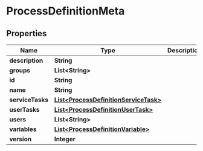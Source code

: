 
# ProcessDefinitionMeta

## Properties
Name | Type | Description | Notes
------------ | ------------- | ------------- | -------------
**description** | **String** |  |  [optional]
**groups** | **List&lt;String&gt;** |  |  [optional]
**id** | **String** |  |  [optional]
**name** | **String** |  |  [optional]
**serviceTasks** | [**List&lt;ProcessDefinitionServiceTask&gt;**](ProcessDefinitionServiceTask.md) |  |  [optional]
**userTasks** | [**List&lt;ProcessDefinitionUserTask&gt;**](ProcessDefinitionUserTask.md) |  |  [optional]
**users** | **List&lt;String&gt;** |  |  [optional]
**variables** | [**List&lt;ProcessDefinitionVariable&gt;**](ProcessDefinitionVariable.md) |  |  [optional]
**version** | **Integer** |  |  [optional]



